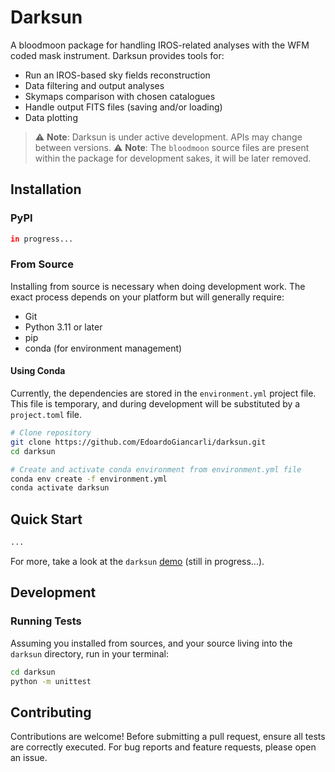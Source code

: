 # Darksun

A bloodmoon package for handling IROS-related analyses with the WFM coded mask instrument. Darksun provides tools for:
- Run an IROS-based sky fields reconstruction
- Data filtering and output analyses
- Skymaps comparison with chosen catalogues
- Handle output FITS files (saving and/or loading)
- Data plotting

> ⚠️ **Note**: Darksun is under active development. APIs may change between versions.
> ⚠️ **Note**: The `bloodmoon` source files are present within the package for development sakes, it will be later removed.


## Installation

### PyPI

```bash
in progress...
```

### From Source

Installing from source is necessary when doing development work. The exact process depends on your platform but will generally require:
- Git
- Python 3.11 or later
- pip
- conda (for environment management)

#### Using Conda

Currently, the dependencies are stored in the `environment.yml` project file. This file is temporary, and during development will be substituted by a `project.toml` file.

```bash
# Clone repository
git clone https://github.com/EdoardoGiancarli/darksun.git
cd darksun

# Create and activate conda environment from environment.yml file
conda env create -f environment.yml
conda activate darksun
```


## Quick Start

```python
...
```

For more, take a look at the `darksun` [demo](demo/demo.ipynb) (still in progress...).


## Development

### Running Tests

Assuming you installed from sources, and your source living into the `darksun` directory, run in your terminal:

```bash
cd darksun
python -m unittest
```

## Contributing

Contributions are welcome!
Before submitting a pull request, ensure all tests are correctly executed.
For bug reports and feature requests, please open an issue.